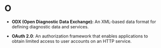 # O

- **ODX (Open Diagnostic Data Exchange):** An XML-based data format for defining diagnostic data and services.

- **OAuth 2.0**: An authorization framework that enables applications to obtain limited access to user accounts on an HTTP service.